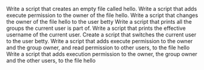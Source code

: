 Write a script that creates an empty file called hello.
Write a script that adds execute permission to the owner of the file hello.
Write a script that changes the owner of the file hello to the user betty
Write a script that prints all the groups the current user is part of.
Write a script that prints the effective username of the current user.
Create a script that switches the current user to the user betty.
Write a script that adds execute permission to the owner and the group owner, and read permission to other users, to the file hello
Write a script that adds execution permission to the owner, the group owner and the other users, to the file hello
